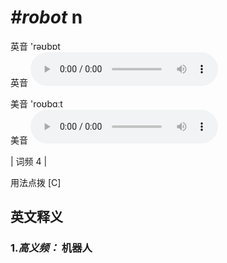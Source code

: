 # ***\#robot*** n
英音 'rəʊbɒt  
英音
<audio src="./media/robot-B.aac" controls="controls"></audio>

美音 'roʊbɑːt  
美音
<audio src="./media/robot.aac" controls="controls"></audio>



| 词频 4 |  

用法点拨  [C]

英文释义
---
### 1.*高义频：* **机器人**  


